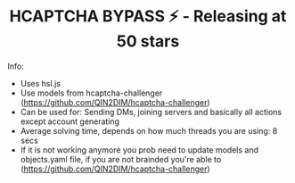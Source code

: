 <h1 align="center">HCAPTCHA BYPASS ⚡ - Releasing at 50 stars</h1>


Info:
- Uses hsl.js
- Use models from hcaptcha-challenger (https://github.com/QIN2DIM/hcaptcha-challenger)
- Can be used for: Sending DMs, joining servers and basically all actions except account generating
- Average solving time, depends on how much threads you are using: 8 secs
- If it is not working anymore you prob need to update models and objects.yaml file, if you are not brainded you're able to (https://github.com/QIN2DIM/hcaptcha-challenger)

